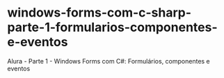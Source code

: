 # windows-forms-com-c-sharp-parte-1-formularios-componentes-e-eventos
Alura - Parte 1 - Windows Forms com C#: Formulários, componentes e eventos
